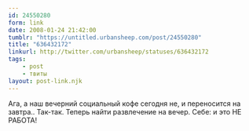 ```yaml
---
id: 24550280
form: link
date: 2008-01-24 21:42:00
tumblr: "https://untitled.urbansheep.com/post/24550280"
title: "636432172"
linkurl: http://twitter.com/urbansheep/statuses/636432172
tags:
    - post
    - твиты
layout: post-link.njk
---
```

<p>Ага, а наш вечерний социальный кофе сегодня не, и переносится на завтра.. Так-так. Теперь найти развлечение на вечер. Себе: и это НЕ РАБОТА!</p>
